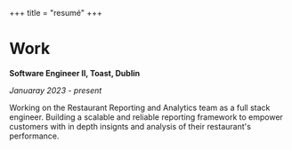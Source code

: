 +++
title = "resumé"
+++

# Work

**Software Engineer II, Toast, Dublin**

*Januaray 2023 - present*

Working on the Restaurant Reporting and Analytics team as a full stack engineer. Building a scalable and reliable reporting framework to empower customers with in depth insignts and analysis of their restaurant's performance.

